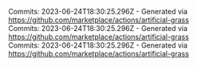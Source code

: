 Commits: 2023-06-24T18:30:25.296Z - Generated via https://github.com/marketplace/actions/artificial-grass
<br>
Commits: 2023-06-24T18:30:25.296Z - Generated via https://github.com/marketplace/actions/artificial-grass
<br>
Commits: 2023-06-24T18:30:25.296Z - Generated via https://github.com/marketplace/actions/artificial-grass
<br>

